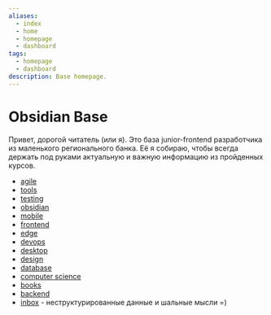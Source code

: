 ```yaml
---
aliases:
  - index
  - home
  - homepage
  - dashboard
tags:
  - homepage
  - dashboard
description: Base homepage.
---
```


# Obsidian Base

Привет, дорогой читатель (или я). Это база junior-frontend разработчика из маленького регионального банка. Её я собираю, чтобы всегда держать под руками актуальную и важную информацию из пройденных курсов. 

- [agile](agile/agile.md)
- [tools](tools/tools.md)
- [testing](testing/testing.md)
- [obsidian](obsidian/obsidian.md)
- [mobile](mobile/mobile.md)
- [frontend](frontend/frontend.md)
- [edge](edge/edge.md)
- [devops](devops/devops.md)
- [desktop](desktop/desktop.md)
- [design](design/design.md)
- [database](database/database.md)
- [computer science](cs/computer%20science.md)
- [books](books/books.md)
- [backend](backend/backend.md)
- [inbox](inbox/inbox.md) - неструктурированные данные и шальные мысли =)
